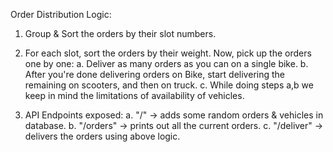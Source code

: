 Order Distribution Logic:

1. Group & Sort the orders by their slot numbers.

2. For each slot, sort the orders by their weight. Now, pick up the orders one by one:
    a. Deliver as many orders as you can on a single bike.
    b. After you're done delivering orders on Bike, start delivering the remaining on scooters, and then on truck.
    c. While doing steps a,b we keep in mind the limitations of availability of vehicles.

3. API Endpoints exposed:
    a. "/" -> adds some random orders & vehicles in database.
    b. "/orders" -> prints out all the current orders.
    c. "/deliver" -> delivers the orders using above logic.